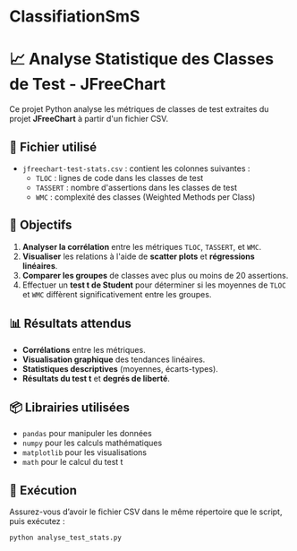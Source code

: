 # ClassifiationSmS
# 📈 Analyse Statistique des Classes de Test - JFreeChart

Ce projet Python analyse les métriques de classes de test extraites du projet **JFreeChart** à partir d'un fichier CSV.

## 🔧 Fichier utilisé
- `jfreechart-test-stats.csv` : contient les colonnes suivantes :
  - `TLOC` : lignes de code dans les classes de test
  - `TASSERT` : nombre d'assertions dans les classes de test
  - `WMC` : complexité des classes (Weighted Methods per Class)

## 🧪 Objectifs

1. **Analyser la corrélation** entre les métriques `TLOC`, `TASSERT`, et `WMC`.
2. **Visualiser** les relations à l'aide de **scatter plots** et **régressions linéaires**.
3. **Comparer les groupes** de classes avec plus ou moins de 20 assertions.
4. Effectuer un **test t de Student** pour déterminer si les moyennes de `TLOC` et `WMC` diffèrent significativement entre les groupes.

## 📊 Résultats attendus

- **Corrélations** entre les métriques.
- **Visualisation graphique** des tendances linéaires.
- **Statistiques descriptives** (moyennes, écarts-types).
- **Résultats du test t** et **degrés de liberté**.

## 📦 Librairies utilisées

- `pandas` pour manipuler les données
- `numpy` pour les calculs mathématiques
- `matplotlib` pour les visualisations
- `math` pour le calcul du test t

## 🚀 Exécution

Assurez-vous d’avoir le fichier CSV dans le même répertoire que le script, puis exécutez :
```bash
python analyse_test_stats.py
